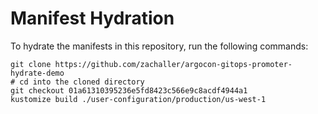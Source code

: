 # Manifest Hydration

To hydrate the manifests in this repository, run the following commands:

```shell
git clone https://github.com/zachaller/argocon-gitops-promoter-hydrate-demo
# cd into the cloned directory
git checkout 01a61310395236e5fd8423c566e9c8acdf4944a1
kustomize build ./user-configuration/production/us-west-1
```
